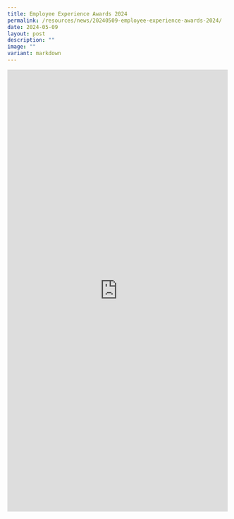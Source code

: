 ```yaml
---
title: Employee Experience Awards 2024
permalink: /resources/news/20240509-employee-experience-awards-2024/
date: 2024-05-09
layout: post
description: ""
image: ""
variant: markdown
---
```

<iframe allow="autoplay; clipboard-write; encrypted-media; picture-in-picture; web-share" allowfullscreen="true" frameborder="0" scrolling="no" style="border:none;overflow:hidden" height="1000" width="500" src="https://www.facebook.com/plugins/post.php?href=https%3A%2F%2Fwww.facebook.com%2Falpshealthcaresupplychain%2Fposts%2Fpfbid02hFCZJVKMVebnE9ZmKx6W7XEuWpLQ5cyB1hHv9Mz4iYwKPuq6qwczPPqyGUGGfZ31l&amp;show_text=true&amp;width=500"></iframe>